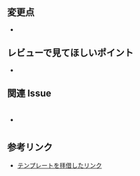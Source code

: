 ## 変更点
<!-- このプルリクエストの変更点を箇条書きで、この行の下から書いてください。 -->
- 


## レビューで見てほしいポイント
<!-- この行の下から書いてください。 -->
- 


## 関連 Issue
<!-- #1 と書くと Issue 1 へリンクされます。 -->
- #


## 参考リンク
<!-- [タイトル](URL) 書式でリンクになります。 -->
- [テンプレートを拝借したリンク](https://github.com/Yasuhisa/GitHubTemplate/edit/master/.github/PULL_REQUEST_TEMPLATE.md)
